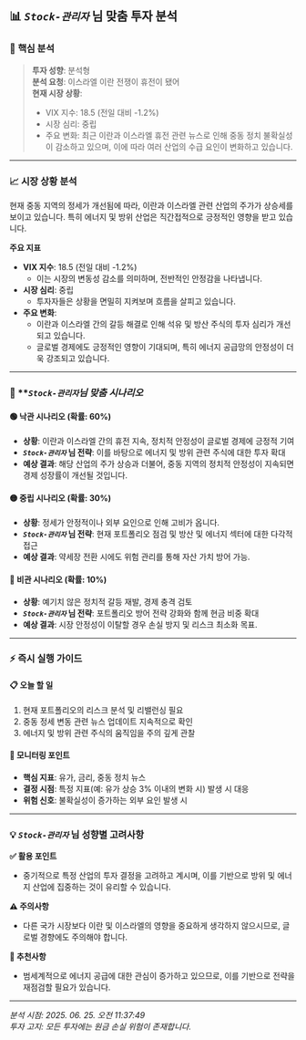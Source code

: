 ## 📊 *`Stock-관리자`* 님 맞춤 투자 분석

### 🎯 **핵심 분석**
> **투자 성향**: 분석형  
> **분석 요청**: 이스라엘 이란 전쟁이 휴전이 됐어  
> **현재 시장 상황**: 
> - VIX 지수: 18.5 (전일 대비 -1.2%)
> - 시장 심리: 중립
> - 주요 변화: 최근 이란과 이스라엘 휴전 관련 뉴스로 인해 중동 정치 불확실성이 감소하고 있으며, 이에 따라 여러 산업의 수급 요인이 변화하고 있습니다.

---

### 📈 **시장 상황 분석**
현재 중동 지역의 정세가 개선됨에 따라, 이란과 이스라엘 관련 산업의 주가가 상승세를 보이고 있습니다. 특히 에너지 및 방위 산업은 직간접적으로 긍정적인 영향을 받고 있습니다. 

**주요 지표**
- **VIX 지수**: 18.5 (전일 대비 -1.2%)  
  - 이는 시장의 변동성 감소를 의미하며, 전반적인 안정감을 나타냅니다.
- **시장 심리**: 중립  
  - 투자자들은 상황을 면밀히 지켜보며 흐름을 살피고 있습니다.
- **주요 변화**: 
  - 이란과 이스라엘 간의 갈등 해결로 인해 석유 및 방산 주식의 투자 심리가 개선되고 있습니다. 
  - 글로벌 경제에도 긍정적인 영향이 기대되며, 특히 에너지 공급망의 안정성이 더욱 강조되고 있습니다.

---

### 🎯 ***`Stock-관리자`*님 맞춤 시나리오**

#### 🟢 **낙관 시나리오** (확률: 60%)
- **상황**: 이란과 이스라엘 간의 휴전 지속, 정치적 안정성이 글로벌 경제에 긍정적 기여
- ***`Stock-관리자`* 님 전략**: 이를 바탕으로 에너지 및 방위 관련 주식에 대한 투자 확대
- **예상 결과**: 해당 산업의 주가 상승과 더불어, 중동 지역의 정치적 안정성이 지속되면 경제 성장률이 개선될 것입니다.

#### 🟡 **중립 시나리오** (확률: 30%)
- **상황**: 정세가 안정적이나 외부 요인으로 인해 고비가 옵니다. 
- ***`Stock-관리자`* 님 전략**: 현재 포트폴리오 점검 및 방산 및 에너지 섹터에 대한 다각적 접근
- **예상 결과**: 약세장 전환 시에도 위험 관리를 통해 자산 가치 방어 가능.

#### 🔴 **비관 시나리오** (확률: 10%)
- **상황**: 예기치 않은 정치적 갈등 재발, 경제 충격 검토
- ***`Stock-관리자`* 님 전략**: 포트폴리오 방어 전략 강화와 함께 현금 비중 확대
- **예상 결과**: 시장 안정성이 이탈할 경우 손실 방지 및 리스크 최소화 목표.

---

### ⚡ **즉시 실행 가이드**

#### 📋 **오늘 할 일**
1. 현재 포트폴리오의 리스크 분석 및 리밸런싱 필요
2. 중동 정세 변동 관련 뉴스 업데이트 지속적으로 확인
3. 에너지 및 방위 관련 주식의 움직임을 주의 깊게 관찰

#### 👀 **모니터링 포인트**
- **핵심 지표**: 유가, 금리, 중동 정치 뉴스
- **결정 시점**: 특정 지표(예: 유가 상승 3% 이내의 변화 시) 발생 시 대응
- **위험 신호**: 불확실성이 증가하는 외부 요인 발생 시

---

### 💡 ***`Stock-관리자`* 님 성향별 고려사항**

**✅ 활용 포인트**
- 중기적으로 특정 산업의 투자 결정을 고려하고 계시며, 이를 기반으로 방위 및 에너지 산업에 집중하는 것이 유리할 수 있습니다.

**⚠️ 주의사항**
- 다른 국가 시장보다 이란 및 이스라엘의 영향을 중요하게 생각하지 않으시므로, 글로벌 경향에도 주의해야 합니다. 

**🎯 추천사항**
- 범세계적으로 에너지 공급에 대한 관심이 증가하고 있으므로, 이를 기반으로 전략을 재점검할 필요가 있습니다.

---

*분석 시점: 2025. 06. 25. 오전 11:37:49*  
*투자 고지: 모든 투자에는 원금 손실 위험이 존재합니다.*